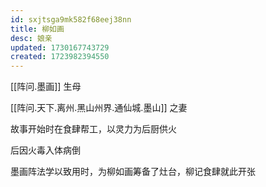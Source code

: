 ```yaml
---
id: sxjtsga9mk582f68eej38nn
title: 柳如画
desc: 娘亲
updated: 1730167743729
created: 1723982394550
---
```


[[阵问.墨画]] 生母

[[阵问.天下.离州.黑山州界.通仙城.墨山]] 之妻

故事开始时在食肆帮工，以灵力为后厨供火

后因火毒入体病倒

墨画阵法学以致用时，为柳如画筹备了灶台，柳记食肆就此开张
